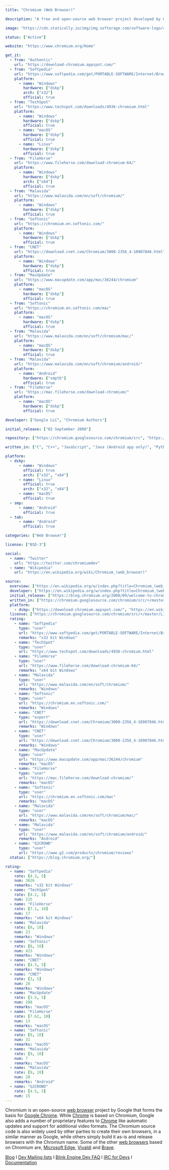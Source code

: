 ```yaml
---
title: "Chromium (Web Browser)"

description: "A free and open-source web browser project developed by Google, used to make Google Chrome"

image: "https://cdn.statically.io/img/img.softorage.com/software-logo/chromium-web-browser.png?h=64"

status: ["Active"]

website: "https://www.chromium.org/Home"

get_it:
  - from: "Authentic"
    url: "https://download-chromium.appspot.com/"
  - from: "Softpedia"
    url: "https://www.softpedia.com/get/PORTABLE-SOFTWARE/Internet/Browsers/Portable-Google-Chrome-Chromium.shtml"
    platform:
      - name: "Windows"
        hardware: ["dskp"]
        arch: ["x32"]
        official: true
  - from: "TechSpot"
    url: "https://www.techspot.com/downloads/4936-chromium.html"
    platform:
      - name: "Windows"
        hardware: ["dskp"]
        official: true
      - name: "macOS"
        hardware: ["dskp"]
        official: true
      - name: "Linux"
        hardware: ["dskp"]
        official: true
  - from: "FileHorse"
    url: "https://www.filehorse.com/download-chromium-64/"
    platform:
      - name: "Windows"
        hardware: ["dskp"]
        arch: ["x64"]
        official: true
  - from: "Malavida"
    url: "https://www.malavida.com/en/soft/chromium/"
    platform:
      - name: "Windows"
        hardware: ["dskp"]
        official: true
  - from: "Softonic"
    url: "https://chromium.en.softonic.com/"
    platform:
      - name: "Windows"
        hardware: ["dskp"]
        official: true
  - from: "CNET"
    url: "https://download.cnet.com/Chromium/3000-2356_4-10907846.html"
    platform:
      - name: "Windows"
        hardware: ["dskp"]
        official: true
  - from: "MacUpdate"
    url: "https://www.macupdate.com/app/mac/36244/chromium"
    platform:
      - name: "macOS"
        hardware: ["dskp"]
        official: true
  - from: "Softonic"
    url: "https://chromium.en.softonic.com/mac"
    platform:
      - name: "macOS"
        hardware: ["dskp"]
        official: true
  - from: "Malavida"
    url: "https://www.malavida.com/en/soft/chromium/mac/"
    platform:
      - name: "macOS"
        hardware: ["dskp"]
        official: true
  - from: "Malavida"
    url: "https://www.malavida.com/en/soft/chromium/android/"
    platform:
      - name: "Android"
        hardware: ["smptb"]
        official: true
  - from: "FileHorse"
    url: "https://mac.filehorse.com/download-chromium/"
    platform:
      - name: "macOS"
        hardware: ["dskp"]
        official: true

developer: ["Google LLC", "Chromium Authors"]

initial_release: ["02 September 2008"]

repository: ["https://chromium.googlesource.com/chromium/src", "https://github.com/chromium/chromium"]

written_in: ["C", "C++", "JavaScript", "Java (Android app only)", "Python"]

platform:
  - dskp:
      - name: "Windows"
        official: true
        arch: ["x32", "x64"]
      - name: "Linux"
        official: true
        arch: ["x32", "x64"]
      - name: "macOS"
        official: true
  - smp:
      - name: "Android"
        official: true
  - tab:
      - name: "Android"
        official: true

categories: ["Web Browser"]

license: ["BSD-3"]

social:
  - name: "Twitter"
    url: "https://twitter.com/chromiumdev"
  - name: "Wikipedia"
    url: "https://en.wikipedia.org/wiki/Chromium_(web_browser)"

source:
  overview: ["https://en.wikipedia.org/w/index.php?title=Chromium_(web_browser)&oldid=935062477", "https://www.howtogeek.com/202825/what%E2%80%99s-the-difference-between-chromium-and-chrome/"]
  developer: ["https://en.wikipedia.org/w/index.php?title=Chromium_(web_browser)&oldid=935062477", "https://chromium.googlesource.com/chromium/src/+/master/LICENSE"]
  initial_release: ["https://blog.chromium.org/2008/09/welcome-to-chromium_02.html", "https://en.wikipedia.org/w/index.php?title=Chromium_(web_browser)&oldid=935062477"]
  written_in: ["https://chromium.googlesource.com/chromium/src/+/master/styleguide/styleguide.md", "http://www.ohloh.net/p/chrome/analyses/latest", "https://en.wikipedia.org/w/index.php?title=Chromium_(web_browser)&oldid=935062477"]
  platform:
    - dskp: ["https://download-chromium.appspot.com/", "https://en.wikipedia.org/w/index.php?title=Chromium_(web_browser)&oldid=935062477"]
  license: ["https://chromium.googlesource.com/chromium/src/+/master/LICENSE", "https://github.com/chromium/chromium/blob/master/LICENSE"]
  rating:
    - name: "Softpedia"
      type: "user"
      url: "https://www.softpedia.com/get/PORTABLE-SOFTWARE/Internet/Browsers/Portable-Google-Chrome-Chromium.shtml"
      remarks: "x32 bit Windows"
    - name: "TechSpot"
      type: "user"
      url: "https://www.techspot.com/downloads/4936-chromium.html"
    - name: "FileHorse"
      type: "user"
      url: "https://www.filehorse.com/download-chromium-64/"
      remarks: "x64 bit Windows"
    - name: "Malavida"
      type: "user"
      url: "https://www.malavida.com/en/soft/chromium/"
      remarks: "Windows"
    - name: "Softonic"
      type: "user"
      url: "https://chromium.en.softonic.com/"
      remarks: "Windows"
    - name: "CNET"
      type: "expert"
      url: "https://download.cnet.com/Chromium/3000-2356_4-10907846.html"
      remarks: "Windows"
    - name: "CNET"
      type: "user"
      url: "https://download.cnet.com/Chromium/3000-2356_4-10907846.html"
      remarks: "Windows"
    - name: "MacUpdate"
      type: "user"
      url: "https://www.macupdate.com/app/mac/36244/chromium"
      remarks: "macOS"
    - name: "FileHorse"
      type: "user"
      url: "https://mac.filehorse.com/download-chromium/"
      remarks: "macOS"
    - name: "Softonic"
      type: "user"
      url: "https://chromium.en.softonic.com/mac"
      remarks: "macOS"
    - name: "Malavida"
      type: "user"
      url: "https://www.malavida.com/en/soft/chromium/mac/"
      remarks: "macOS"
    - name: "Malavida"
      type: "user"
      url: "https://www.malavida.com/en/soft/chromium/android/"
      remarks: "Android"
    - name: "G2CROWD"
      type: "user"
      url: "https://www.g2.com/products/chromium/reviews"
  status: ["https://blog.chromium.org/"]

rating:
  - name: "Softpedia"
    rate: [4.3, 5]
    num: 3626
    remarks: "x32 bit Windows"
  - name: "TechSpot"
    rate: [4.2, 5]
    num: 225
  - name: "FileHorse"
    rate: [7.1, 10]
    num: 17
    remarks: "x64 bit Windows"
  - name: "Malavida"
    rate: [9, 10]
    num: 23
    remarks: "Windows"
  - name: "Softonic"
    rate: [8, 10]
    num: 423
    remarks: "Windows"
  - name: "CNET"
    rate: [4.5, 5]
    remarks: "Windows"
  - name: "CNET"
    rate: [3, 5]
    num: 28
    remarks: "Windows"
  - name: "MacUpdate"
    rate: [3.5, 5]
    num: 208
    remarks: "macOS"
  - name: "FileHorse"
    rate: [7.62, 10]
    num: 13
    remarks: "macOS"
  - name: "Softonic"
    rate: [9, 10]
    num: 31
    remarks: "macOS"
  - name: "Malavida"
    rate: [9, 10]
    num: 7
    remarks: "macOS"
  - name: "Malavida"
    rate: [9, 10]
    num: 28
    remarks: "Android"
  - name: "G2CROWD"
    rate: [4.5, 5]
    num: 15
---
```

  Chromium is an open-source [web browser](/categories/web-browser) project by Google that forms the basis for [Google Chrome](/software/google-chrome). While [Chrome](/software/google-chrome) is based on Chromium, Google also adds a number of proprietary features to [Chrome](/software/google-chrome) like automatic updates and support for additional video formats. The Chromium source code is also widely used by other parties to create their own browsers, in a similar manner as Google, while others simply build it as-is and release browsers with the Chromium name. Some of the other [web browsers](/categories/web-browser) based on Chromium are, [Microsoft Edge](/software/microsoft-edge), [Vivaldi](/software/vivaldi-web-browser) and [Brave](/software/brave-web-browser).
  
  [Blog](https://blog.chromium.org/)  I  [Dev Mailing lists](https://groups.google.com/a/chromium.org/group/chromium-discuss)  I  [Blink Engine Dev FAQ](https://www.chromium.org/blink/developer-faq)  I  [IRC for Devs](https://webchat.freenode.net/#chromium)  I  [Documentation](https://chromium.googlesource.com/chromium/src.git/+/master/docs/README.md)
  



